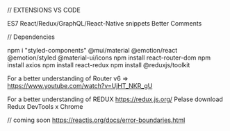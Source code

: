 // EXTENSIONS VS CODE

ES7 React/Redux/GraphQL/React-Native snippets Better Comments

// Dependencies

npm i "styled-components" @mui/material @emotion/react @emotion/styled @material-ui/icons
npm install react-router-dom
npm install axios
npm install react-redux
npm install @reduxjs/toolkit

For a better understanding of Router v6 => https://www.youtube.com/watch?v=UjHT_NKR_gU

For a better understanding of REDUX https://redux.js.org/
Pelase download Redux DevTools x Chrome

// coming soon
https://reactjs.org/docs/error-boundaries.html
